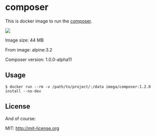 # composer
This is docker image to run the [composer](https://getcomposer.org).

[![](https://badge.imagelayers.io/imega/composer:1.2.0.svg)](https://imagelayers.io/?images=imega/composer:1.2.0 'Get your own badge on imagelayers.io')

Image size: 44 MB

From image: alpine:3.2

Composer version: 1.0.0-alpha11

## Usage

```
$ docker run --rm -v /path/to/project/:/data imega/composer:1.2.0 install --no-dev
```
## License

And of course:

MIT: http://mit-license.org
